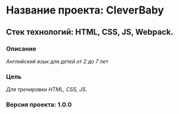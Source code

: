 # Название проекта: CleverBaby

## Стек технологий: HTML, CSS, JS, Webpack.

### Описание

*Английский язык для детей от 2 до 7 лет*

### Цель

*Для тренировки HTML, CSS, JS.*


### Версия проекта: 1.0.0
